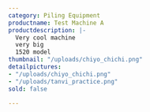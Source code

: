 ```yaml
---
category: Piling Equipment
productname: Test Machine A
productdescription: |-
  Very cool machine
  very big
  1520 model
thumbnail: "/uploads/chiyo_chichi.png"
detailpictures:
- "/uploads/chiyo_chichi.png"
- "/uploads/tanvi_practice.png"
sold: false

---
```

